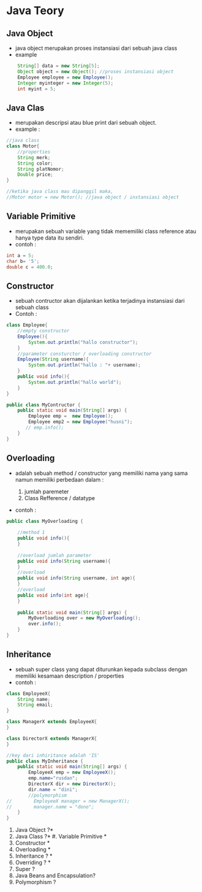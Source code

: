 # Java Teory

## Java Object 
* java object merupakan proses instansiasi dari sebuah java class
* example 
```java
    String[] data = new String[5];
	Object object = new Object(); //proses instansiasi object
	Employee employee = new Employee();
	Integer myinteger = new Integer(5);
	int myint = 5;
```

## Java Clas
* merupakan descripsi atau blue print dari sebuah object.
* example : 
```java
//java class
class Motor{
	//properties
	String merk;
	String color;
	String platNomor;
	Double price;
}

//ketika java class mau dipanggil maka, 
//Motor motor = new Motor(); //java object / instansiasi object
```

## Variable Primitive
* merupakan sebuah variable yang tidak mememiliki class reference 
atau hanya type data itu sendiri.
* contoh : 
```java
int a = 5;
char b= '5';
double c = 400.0;
```

## Constructor
* sebuah contructor akan dijalankan ketika 
terjadinya instansiasi dari sebuah class
* Contoh : 
```java
class Employee{
    //empty constructor
    Employee(){
        System.out.println("hallo constructor");
    }
    //parameter consturctor / overloading constructor
    Employee(String username){
        System.out.println("hallo : "+ username);
    }
    public void info(){
        System.out.println("hallo world");
    }
}

public class MyContructor {
    public static void main(String[] args) {
        Employee emp =  new Employee();
        Employee emp2 = new Employee("husni");
       // emp.info();
    }
}
```

## Overloading
* adalah sebuah method / constructor yang memiliki nama yang sama
namun memiliki perbedaan dalam : 
	1. jumlah paremeter
	2. Class Refference / datatype

* contoh : 
```java
public class MyOverloading {
    
    //method 1
    public void info(){
    }
    
    //overload jumlah parameter
    public void info(String username){
    }
    //overload
    public void info(String username, int age){
    }
    //overload
    public void info(int age){
    }
    
    public static void main(String[] args) {
        MyOverloading over = new MyOverloading();
        over.info();
    }
}
```	

## Inheritance 
* sebuah super class yang dapat diturunkan kepada subclass 
dengan memiliki kesamaan description / properties
* contoh : 
```java
class EmployeeX{
    String name;
    String email;
}

class ManagerX extends EmployeeX{
}

class DirectorX extends ManagerX{
}

//key dari inhiritance adalah 'IS'
public class MyInheritance {
    public static void main(String[] args) {
        EmployeeX emp = new EmployeeX();
        emp.name="rusdan";
        DirectorX dir = new DirectorX();
        dir.name = "dini";
        //polymorphism
//        EmployeeX manager = new ManagerX();
//        manager.name = "dono";       
    }
}
```
1. Java Object ?*
2. Java Class ?*
#. Variable Primitive *
3. Constructor *
4. Overloading *
5. Inheritance ? *
6. Overriding ? * 
7. Super ?
8. Java Beans and Encapsulation?
9. Polymorphism ?